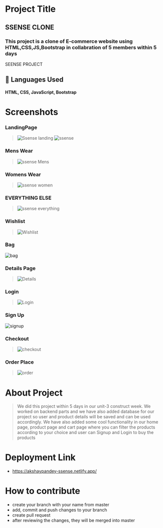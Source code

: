 # Project Title

## SSENSE CLONE
### This project is a clone of E-commerce website using HTML,CSS,JS,Bootstrap in collabration of 5 members within 5 days


SEENSE PROJECT


## 🚀 Languages Used
#### HTML, CSS, JavaScript, Bootstrap

# Screenshots
### LandingPage

> ![Ssense landing](https://user-images.githubusercontent.com/101665005/185609320-b435212b-dca9-4619-968a-693e79442f9f.png) 
> ![ssense](https://user-images.githubusercontent.com/101665005/185609338-cae3e0f0-952c-4aa5-a7f9-b60505eb9694.png) 

### Mens Wear
> ![ssense Mens](https://user-images.githubusercontent.com/101665005/185609409-d9db5996-5fa0-49d1-bd4a-75a0e8159283.png)

### Womens Wear
> ![ssense women](https://user-images.githubusercontent.com/101665005/185609488-011e12ae-8f70-4d0a-bc5e-96b3959ec7e3.png)

### EVERYTHING ELSE
> ![ssense everything ](https://user-images.githubusercontent.com/101665005/185609599-cdee3ccf-dddd-400b-bb26-0910a011fed3.png)


### Wishlist
> ![Wishlist](https://user-images.githubusercontent.com/101665005/185609746-9e545328-3330-49b2-9fcf-429cf3a0933e.png)


### Bag
![bag](https://user-images.githubusercontent.com/101665005/185609833-4090cb78-a580-4283-9347-1f6ddd2d8476.png)


### Details Page
> ![Details](https://user-images.githubusercontent.com/101665005/185609883-de30a19b-2f8b-4d43-aaaa-e333550ef6db.png)


### Login
> ![Login](https://user-images.githubusercontent.com/101665005/185609914-2abc544f-a9f6-4b0d-a98c-ae43fc910e48.png)


### Sign Up
![signup](https://user-images.githubusercontent.com/101665005/185609951-c24b4deb-eead-4d9e-94c5-7f79a40e98b2.png)


### Checkout
> ![checkout](https://user-images.githubusercontent.com/101665005/185609992-ecac5cb2-17ea-41a4-8730-39d9eafe393f.png)


### Order Place
> ![order](https://user-images.githubusercontent.com/101665005/185610018-6603cbab-dd72-4dd2-8b78-f8eedd55fa55.png)
 
# About Project
> We did this project within 5 days in our unit-3 construct week. We worked on backend parts  and we have also added database for our project so user and product details will be saved and can be used accordingly. We have also added some cool functionality in our home page, product page and cart page where you can filter the products according to your choice and user can Signup and Login to buy the products


# Deployment Link
- https://akshaypandey-ssense.netlify.app/

# How to contribute
- create your branch with your name from master
- add, commit and push changes to your branch
- create pull request
- after reviewing the changes, they will be merged into master


